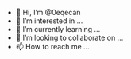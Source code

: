 - 👋 Hi, I’m @0eqecan
- 👀 I’m interested in ...
- 🌱 I’m currently learning ...
- 💞️ I’m looking to collaborate on ...
- 📫 How to reach me ...

<!---
0eqecan/0eqecan is a ✨ special ✨ repository because its `README.md` (this file) appears on your GitHub profile.
You can click the Preview link to take a look at your changes.
--->
